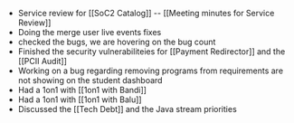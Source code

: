 - Service review for [[SoC2 Catalog]] -- [[Meeting minutes for Service Review]]
- Doing the merge user live events fixes
- checked the bugs, we are hovering on the bug count
- Finished the security vulnerabiliteies for [[Payment Redirector]]  and the [[PCII Audit]]
- Working on a bug regarding removing programs from requirements are not showing on the student dashboard
- Had a 1on1 with [[1on1 with Bandi]]
- Had a 1on1 with [[1on1 with Balu]]
- Discussed the [[Tech Debt]] and the Java stream priorities